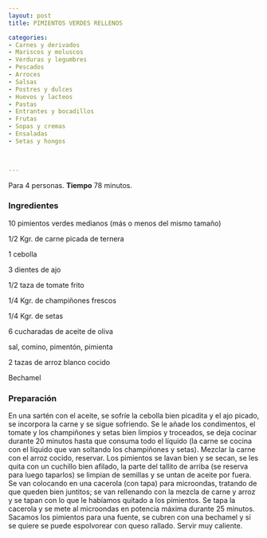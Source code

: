 ```yaml
---
layout: post
title: PIMIENTOS VERDES RELLENOS

categories:
- Carnes y derivados
- Mariscos y moluscos
- Verduras y legumbres
- Pescados
- Arroces
- Salsas
- Postres y dulces
- Huevos y lacteos
- Pastas
- Entrantes y bocadillos
- Frutas
- Sopas y cremas
- Ensaladas
- Setas y hongos
 


---
```


Para 4 personas.
<b>Tiempo</b> 78 minutos.

<h3>Ingredientes</h3>

10 pimientos verdes medianos (más o menos del mismo tamaño)

1/2 Kgr. de carne picada de ternera

1 cebolla

3 dientes de ajo

1/2 taza de tomate frito

1/4 Kgr. de champiñones frescos

1/4 Kgr. de setas

6 cucharadas de aceite de oliva

sal, comino, pimentón, pimienta

2 tazas de arroz blanco cocido

Bechamel

<h3>Preparación</h3>

En una sartén con el aceite, se sofríe la cebolla bien picadita y el ajo picado, se incorpora la carne y se sigue sofriendo. Se le añade los condimentos, el tomate y los champiñones y setas bien limpios y troceados, se deja cocinar durante 20 minutos hasta que consuma todo el líquido (la carne se cocina con el líquido que van soltando los champiñones y setas). Mezclar la carne con el arroz cocido, reservar. Los pimientos se lavan bien y se secan, se les quita con un cuchillo bien afilado, la parte del tallito de arriba (se reserva para luego taparlos) se limpian de semillas y se untan de aceite por fuera. Se van colocando en una cacerola (con tapa) para microondas, tratando de que queden bien juntitos; se van rellenando con la mezcla de carne y arroz y se tapan con lo que le habíamos quitado a los pimientos. Se tapa la cacerola y se mete al microondas en potencia máxima durante 25 minutos. Sacamos los pimientos para una fuente, se cubren con una bechamel y si se quiere se puede espolvorear con queso rallado. Servir muy caliente.

